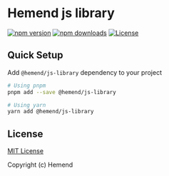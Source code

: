 # Hemend js library

[![npm version][npm-version-src]][npm-version-href]
[![npm downloads][npm-downloads-src]][npm-downloads-href]
[![License][license-src]][license-href]

## Quick Setup

Add `@hemend/js-library` dependency to your project

```bash
# Using pnpm
pnpm add --save @hemend/js-library

# Using yarn
yarn add @hemend/js-library
```
## License

[MIT License](./LICENSE)

Copyright (c) Hemend

<!-- Badges -->
[npm-version-src]: https://img.shields.io/npm/v/@hemend/js-library/latest.svg?style=flat&colorA=18181B&colorB=28CF8D
[npm-version-href]: https://npmjs.com/package/@hemend/js-library

[npm-downloads-src]: https://img.shields.io/npm/dm/@hemend/js-library.svg?style=flat&colorA=18181B&colorB=28CF8D
[npm-downloads-href]: https://npmjs.com/package/@hemend/js-library

[license-src]: https://img.shields.io/npm/l/@hemend/js-library.svg?style=flat&colorA=18181B&colorB=28CF8D
[license-href]: https://npmjs.com/package/@hemend/js-library